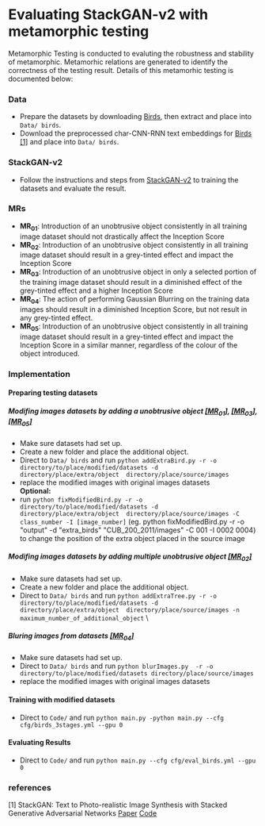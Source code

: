 # Evaluating StackGAN-v2 with metamorphic testing

Metamorphic Testing is conducted to evaluting the robustness and stability of metamorphic. Metamorhic relations are generated to identify the correctness of the testing result. Details of this metamorhic testing is documented below:

### Data

- Prepare the datasets by downloading [Birds](http://www.vision.caltech.edu/visipedia/CUB-200-2011.html), then extract and place into `Data/ birds`.
- Download the preprocessed char-CNN-RNN text embeddings for [Birds](https://drive.google.com/open?id=0B3y_msrWZaXLT1BZdVdycDY5TEE) [[1]](#1) and place into `Data/ birds`.

### StackGAN-v2 

- Follow the instructions and steps from [StackGAN-v2](https://github.com/hanzhanggit/StackGAN-v2) to training the datasets and evaluate the result.

### MRs
- **<a id="MR01">MR<sub>01</sub></a>**: Introduction of an unobtrusive object consistently in all training image dataset should not drastically affect the Inception Score
- **<a id="MR02">MR<sub>02</sub></a>**: Introduction of an unobtrusive object consistently in all training image dataset should result in a grey-tinted effect and impact the Inception Score 
- **<a id="MR03">MR<sub>03</sub></a>**: Introduction of an unobtrusive object in only a selected portion of the training image dataset should result in a diminished effect of the grey-tinted effect and a higher Inception Score
- **<a id="MR04">MR<sub>04</sub></a>**: The action of performing Gaussian Blurring on the training data images should result in a diminished Inception Score, but not result in any grey-tinted effect.
- **<a id="MR05">MR<sub>05</sub></a>**: Introduction of an unobtrusive object consistently in all training image dataset should result in a grey-tinted effect and impact the Inception Score in a similar manner, regardless of the colour of the object introduced.

### Implementation
#### Preparing testing datasets 
##### Modifing images datasets by adding a unobtrusive object [[MR<sub>01</sub>]](#MR01), [[MR<sub>03</sub>]](#MR03), [[MR<sub>05</sub>]](#MR05)
- Make sure datasets had set up.
- Create a new folder and place the additional object.
- Direct to `Data/ birds` and run `python addExtraBird.py -r -o directory/to/place/modified/datasets -d directory/place/extra/object  directory/place/source/images`
- replace the modified images with original images datasets\
**Optional:** 
- run `python fixModifiedBird.py -r -o directory/to/place/modified/datasets -d directory/place/extra/object  directory/place/source/images -C class_number -I [image_number]` (eg. python fixModifiedBird.py -r -o "output" -d "extra_birds" "CUB_200_2011/images" -C 001 -I 0002 0004) to change the position of the extra object placed in the source image

##### Modifing images datasets by adding multiple unobtrusive object [[MR<sub>02</sub>]](#MR02)
- Make sure datasets had set up.
- Create a new folder and place the additional object.
- Direct to `Data/ birds` and run `python addExtraTree.py -r -o directory/to/place/modified/datasets -d directory/place/extra/object  directory/place/source/images -n maximum_number_of_additional_object` \

##### Bluring images from datasets [[MR<sub>04</sub>]](#MR04)
- Make sure datasets had set up.
- Direct to `Data/ birds` and run `python blurImages.py  -r -o directory/to/place/modified/datasets directory/place/source/images`
- replace the modified images with original images datasets

#### Training with modified datasets
- Direct to `Code/` and run `python main.py -python main.py --cfg cfg/birds_3stages.yml --gpu 0`

#### Evaluating Results
- Direct to `Code/` and run `python main.py --cfg cfg/eval_birds.yml --gpu 0`


### references
<a id="1">[1]</a> StackGAN: Text to Photo-realistic Image Synthesis with Stacked Generative Adversarial Networks [Paper](https://arxiv.org/pdf/1612.03242v1.pdf) [Code](https://github.com/hanzhanggit/StackGAN-v2)
